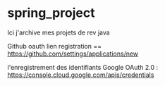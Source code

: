 # spring_project
Ici j'archive mes projets de rev java

Github oauth lien registration == https://github.com/settings/applications/new

l'enregistrement des identifiants Google OAuth 2.0 : https://console.cloud.google.com/apis/credentials
